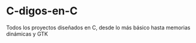 # C-digos-en-C
Todos los proyectos diseñados en C, desde lo más básico hasta memorias dinámicas y GTK
